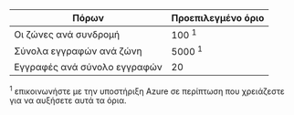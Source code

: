 
| Πόρων  | Προεπιλεγμένο όριο 
--- | ---
| Οι ζώνες ανά συνδρομή | 100 <sup>1</sup>
| Σύνολα εγγραφών ανά ζώνη| 5000 <sup>1</sup>
| Εγγραφές ανά σύνολο εγγραφών| 20

<sup>1</sup> επικοινωνήστε με την υποστήριξη Azure σε περίπτωση που χρειάζεστε για να αυξήσετε αυτά τα όρια.
